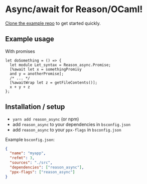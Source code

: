 # Async/await for Reason/OCaml!

[Clone the example repo](https://github.com/jaredly/reason_async_example) to get started quickly.

## Example usage

With promises

```
let doSomething = () => {
  let module Let_syntax = Reason_async.Promise;
  [%await let x = somethingPromisy
  and y = anotherPromise];
  /* ... */
  [%awaitWrap let z = getFileContents()];
  x + y + z
};
```

## Installation / setup

- `yarn add reason_async` (or npm)
- add `reason_async` to your dependencies in `bsconfig.json`
- add `reason_async` to your `ppx-flags` in `bsconfig.json`

Example `bsconfig.json`:

```json
{
  "name": "myapp",
  "refmt": 3,
  "sources": "./src",
  "dependencies": ["reason_async"],
  "ppx-flags": ["reason_async"]
}
```
